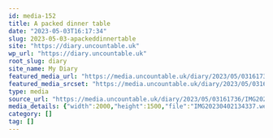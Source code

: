 ```yaml
---
id: media-152
title: A packed dinner table
date: "2023-05-03T16:17:34"
slug: 2023-05-03-apackeddinnertable
site: "https://diary.uncountable.uk"
wp_url: "https://diary.uncountable.uk"
root_slug: diary
site_name: My Diary
featured_media_url: "https://media.uncountable.uk/diary/2023/05/03161736/IMG20230402134337.webp"
featured_media_srcset: "https://media.uncountable.uk/diary/2023/05/03161736/IMG20230402134337-300x225.webp 300w, https://media.uncountable.uk/diary/2023/05/03161736/IMG20230402134337-1024x768.webp 1024w, https://media.uncountable.uk/diary/2023/05/03161736/IMG20230402134337-150x150.webp 150w, https://media.uncountable.uk/diary/2023/05/03161736/IMG20230402134337-1920x1440.webp 1920w, https://media.uncountable.uk/diary/2023/05/03161736/IMG20230402134337.webp 2000w"
type: media
source_url: "https://media.uncountable.uk/diary/2023/05/03161736/IMG20230402134337.webp"
media_details: {"width":2000,"height":1500,"file":"IMG20230402134337.webp","filesize":308830,"sizes":{"medium":{"file":"IMG20230402134337-300x225.webp","width":300,"height":225,"filesize":20498,"mime_type":"image/webp","source_url":"https://media.uncountable.uk/diary/2023/05/03161736/IMG20230402134337-300x225.webp"},"large":{"file":"IMG20230402134337-1024x768.webp","width":1024,"height":768,"filesize":131762,"mime_type":"image/webp","source_url":"https://media.uncountable.uk/diary/2023/05/03161736/IMG20230402134337-1024x768.webp"},"thumbnail":{"file":"IMG20230402134337-150x150.webp","width":150,"height":150,"filesize":8244,"mime_type":"image/webp","source_url":"https://media.uncountable.uk/diary/2023/05/03161736/IMG20230402134337-150x150.webp"},"xxl":{"file":"IMG20230402134337-1920x1440.webp","width":1920,"height":1440,"filesize":306790,"mime_type":"image/webp","source_url":"https://media.uncountable.uk/diary/2023/05/03161736/IMG20230402134337-1920x1440.webp"},"full":{"file":"IMG20230402134337.webp","width":2000,"height":1500,"mime_type":"image/webp","source_url":"https://media.uncountable.uk/diary/2023/05/03161736/IMG20230402134337.webp"}},"image_meta":{"aperture":"0","credit":"","camera":"","caption":"","created_timestamp":"0","copyright":"","focal_length":"0","iso":"0","shutter_speed":"0","title":"","orientation":"0","keywords":[]}}
category: []
tag: []
---
```


